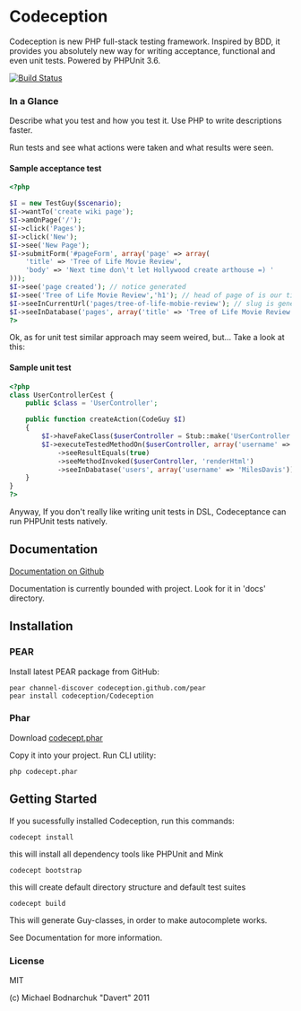 # Codeception

Codeception is new PHP full-stack testing framework.
Inspired by BDD, it provides you absolutely new way for writing acceptance, functional and even unit tests.
Powered by PHPUnit 3.6.

[![Build Status](https://secure.travis-ci.org/Codeception/Codeception.png?branch=master)](http://travis-ci.org/Codeception/codeception)

### In a Glance

Describe what you test and how you test it. Use PHP to write descriptions faster.

Run tests and see what actions were taken and what results were seen.

#### Sample acceptance test

``` php
<?php

$I = new TestGuy($scenario);
$I->wantTo('create wiki page');
$I->amOnPage('/');
$I->click('Pages');
$I->click('New');
$I->see('New Page');
$I->submitForm('#pageForm', array('page' => array(
    'title' => 'Tree of Life Movie Review',
    'body' => 'Next time don\'t let Hollywood create arthouse =) '
)));
$I->see('page created'); // notice generated
$I->see('Tree of Life Movie Review','h1'); // head of page of is our title
$I->seeInCurrentUrl('pages/tree-of-life-mobie-review'); // slug is generated
$I->seeInDatabase('pages', array('title' => 'Tree of Life Movie Review')); // data is stored in database
?>
```
Ok, as for unit test similar approach may seem weired, but...
Take a look at this:

#### Sample unit test

``` php
<?php
class UserControllerCest {
    public $class = 'UserController';

    public function createAction(CodeGuy $I)
    {
        $I->haveFakeClass($userController = Stub::make('UserController'));
        $I->executeTestedMethodOn($userController, array('username' => 'MilesDavis', 'email' => 'miles@davis.com'))
            ->seeResultEquals(true)
            ->seeMethodInvoked($userController, 'renderHtml')
            ->seeInDabatase('users', array('username' => 'MilesDavis'));
    }
}
?>

```

Anyway, If you don't really like writing unit tests in DSL, Codeceptance can run PHPUnit tests natively.

## Documentation

[Documentation on Github](https://github.com/Codeception/Codeception/tree/master/docs)

Documentation is currently bounded with project. Look for it in 'docs' directory.

## Installation

### PEAR
Install latest PEAR package from GitHub:

```
pear channel-discover codeception.github.com/pear
pear install codeception/Codeception
```

### Phar

Download [codecept.phar](https://github.com/Codeception/Codeception/raw/master/package/codecept.phar)

Copy it into your project.
Run CLI utility:

```
php codecept.phar
```

## Getting Started

If you sucessfully installed Codeception, run this commands:

```
codecept install
```

this will install all dependency tools like PHPUnit and Mink

```
codecept bootstrap
```

this will create default directory structure and default test suites

```
codecept build
```

This will generate Guy-classes, in order to make autocomplete works.

See Documentation for more information.

### License
MIT

(c) Michael Bodnarchuk "Davert"
2011